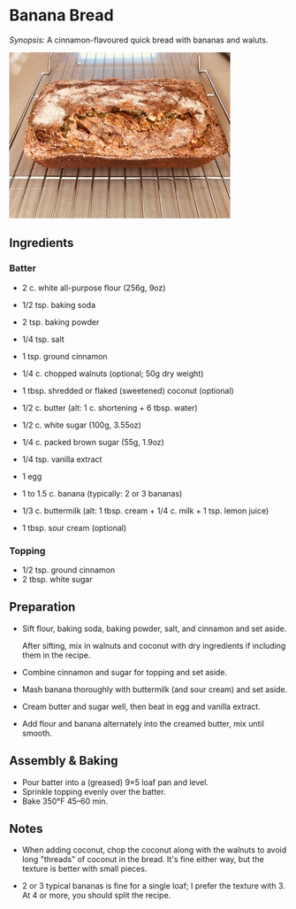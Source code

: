 # Banana Bread

*Synopsis:* A cinnamon-flavoured quick bread with bananas and waluts.

![image](../img/banana-bread.jpg)

## Ingredients

### Batter

- 2 c. white all-purpose flour (256g, 9oz)
- 1/2 tsp. baking soda
- 2 tsp. baking powder
- 1/4 tsp. salt
- 1 tsp. ground cinnamon
- 1/4 c. chopped walnuts (optional; 50g dry weight)
- 1 tbsp. shredded or flaked (sweetened) coconut (optional)


- 1/2 c. butter (alt: 1 c. shortening + 6 tbsp. water)
- 1/2 c. white sugar (100g, 3.55oz)
- 1/4 c. packed brown sugar (55g, 1.9oz)
- 1/4 tsp. vanilla extract
- 1 egg


- 1 to 1.5 c. banana (typically: 2 or 3 bananas)
- 1/3 c. buttermilk (alt: 1 tbsp. cream + 1/4 c. milk + 1 tsp. lemon juice)
- 1 tbsp. sour cream (optional)

### Topping

- 1/2 tsp. ground cinnamon
- 2 tbsp. white sugar

## Preparation

- Sift flour, baking soda, baking powder, salt, and cinnamon and set aside.

    After sifting, mix in walnuts and coconut with dry ingredients if including
    them in the recipe.

- Combine cinnamon and sugar for topping and set aside.

- Mash banana thoroughly with buttermilk (and sour cream) and set aside.

- Cream butter and sugar well, then beat in egg and vanilla extract.

- Add flour and banana alternately into the creamed butter, mix until smooth.

## Assembly & Baking

- Pour batter into a (greased) 9×5 loaf pan and level.
- Sprinkle topping evenly over the batter.
- Bake 350°F 45–60 min.

## Notes

- When adding coconut, chop the coconut along with the walnuts to avoid long
  "threads" of coconut in the bread. It's fine either way, but the texture is
  better with small pieces.
  
- 2 or 3 typical bananas is fine for a single loaf; I prefer the texture with 3.
  At 4 or more, you should split the recipe.
